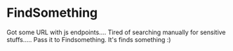 # FindSomething

Got some URL with js endpoints....
Tired of searching manually for sensitive stuffs..... 
Pass it to Findsomething. It's finds something  :) 



